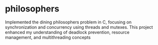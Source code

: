 # philosophers
Implemented the dining philosophers problem in C, focusing on synchronization and concurrency using threads and mutexes. This project enhanced my understanding of deadlock prevention, resource management, and multithreading concepts
